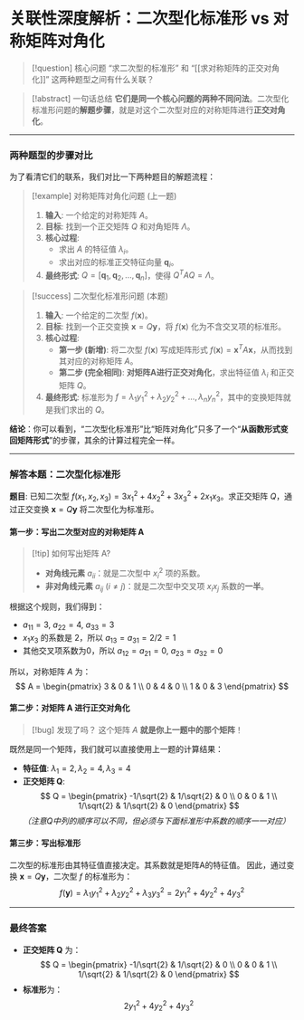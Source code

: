 # 关联性深度解析：二次型化标准形 vs 对称矩阵对角化

> [!question] 核心问题
> “求二次型的标准形” 和 “[[求对称矩阵的正交对角化]]” 这两种题型之间有什么关联？

> [!abstract] 一句话总结
> **它们是同一个核心问题的两种不同问法**。二次型化标准形问题的**解题步骤**，就是对这个二次型对应的对称矩阵进行**正交对角化**。

---

### 两种题型的步骤对比

为了看清它们的联系，我们对比一下两种题目的解题流程：

> [!example] 对称矩阵对角化问题 (上一题)
> 1. **输入**: 一个给定的对称矩阵 $A$。
> 2. **目标**: 找到一个正交矩阵 $Q$ 和对角矩阵 $\Lambda$。
> 3. **核心过程**:
>    - 求出 $A$ 的特征值 $\lambda_i$。
>    - 求出对应的标准正交特征向量 $\mathbf{q}_i$。
> 4. **最终形式**: $Q = [\mathbf{q}_1, \mathbf{q}_2, \dots, \mathbf{q}_n]$，使得 $Q^TAQ = \Lambda$。

> [!success] 二次型化标准形问题 (本题)
> 1. **输入**: 一个给定的二次型 $f(\mathbf{x})$。
> 2. **目标**: 找到一个正交变换 $\mathbf{x} = Q\mathbf{y}$，将 $f(\mathbf{x})$ 化为不含交叉项的标准形。
> 3. **核心过程**:
>    - **第一步 (新增)**: 将二次型 $f(\mathbf{x})$ 写成矩阵形式 $f(\mathbf{x}) = \mathbf{x}^T A \mathbf{x}$，从而找到其对应的对称矩阵 $A$。
>    - **第二步 (完全相同)**: **对矩阵A进行正交对角化**，求出特征值 $\lambda_i$ 和正交矩阵 $Q$。
> 4. **最终形式**: 标准形为 $f = \lambda_1 y_1^2 + \lambda_2 y_2^2 + \dots, \lambda_n y_n^2$，其中的变换矩阵就是我们求出的 $Q$。

**结论**：你可以看到，“二次型化标准形”比“矩阵对角化”只多了一个“**从函数形式变回矩阵形式**”的步骤，其余的计算过程完全一样。

---

### 解答本题：二次型化标准形

**题目**: 已知二次型 $f(x_1, x_2, x_3) = 3x_1^2 + 4x_2^2 + 3x_3^2 + 2x_1x_3$。求正交矩阵 $Q$，通过正交变换 $\mathbf{x}=Q\mathbf{y}$ 将二次型化为标准形。

#### 第一步：写出二次型对应的对称矩阵 A

> [!tip] 如何写出矩阵 A?
> - **对角线元素** $a_{ii}$：就是二次型中 $x_i^2$ 项的系数。
> - **非对角线元素** $a_{ij}$ ($i \neq j$)：就是二次型中交叉项 $x_ix_j$ 系数的**一半**。

根据这个规则，我们得到：
- $a_{11}=3$, $a_{22}=4$, $a_{33}=3$
- $x_1x_3$ 的系数是 2，所以 $a_{13} = a_{31} = 2/2 = 1$
- 其他交叉项系数为0，所以 $a_{12}=a_{21}=0$, $a_{23}=a_{32}=0$

所以，对称矩阵 $A$ 为：
$$
A = \begin{pmatrix} 3 & 0 & 1 \\ 0 & 4 & 0 \\ 1 & 0 & 3 \end{pmatrix}
$$

#### 第二步：对矩阵 A 进行正交对角化

> [!bug] 发现了吗？
> 这个矩阵 $A$ **就是你上一题中的那个矩阵**！

既然是同一个矩阵，我们就可以直接使用上一题的计算结果：
- **特征值**: $\lambda_1 = 2, \lambda_2 = 4, \lambda_3 = 4$
- **正交矩阵 Q**:
$$
Q = \begin{pmatrix} -1/\sqrt{2} & 1/\sqrt{2} & 0 \\ 0 & 0 & 1 \\ 1/\sqrt{2} & 1/\sqrt{2} & 0 \end{pmatrix}
$$
*（注意Q中列的顺序可以不同，但必须与下面标准形中系数的顺序一一对应）*

#### 第三步：写出标准形

二次型的标准形由其特征值直接决定。其系数就是矩阵A的特征值。
因此，通过变换 $\mathbf{x} = Q\mathbf{y}$，二次型 $f$ 的标准形为：
$$
f(\mathbf{y}) = \lambda_1 y_1^2 + \lambda_2 y_2^2 + \lambda_3 y_3^2 = 2y_1^2 + 4y_2^2 + 4y_3^2
$$

---
### 最终答案
- **正交矩阵 Q** 为：
  $$
  Q = \begin{pmatrix} -1/\sqrt{2} & 1/\sqrt{2} & 0 \\ 0 & 0 & 1 \\ 1/\sqrt{2} & 1/\sqrt{2} & 0 \end{pmatrix}
  $$
- **标准形**为：
  $$
  2y_1^2 + 4y_2^2 + 4y_3^2
  $$